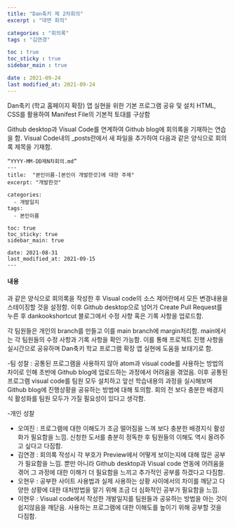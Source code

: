 ```yaml
---
title: "Dan축키 제 2차회의"
excerpt : "대면 회의"

categories : "회의록"
tags : "김연경"

toc : true
toc_sticky : true
sidebar_main : true

date : 2021-09-24
last modified_at: 2021-09-24
---
```

Dan축키 (학교 홈페이지 확장) 앱 실현을 위한 기본 프로그램 공유 및 설치
HTML, CSS를 활용하여 Manifest File의 기본적 토대를 구상함

Github desktop과 Visual Code를 연계하여 Github blog에 회의록을 기재하는 연습을 함.
Visual Code내의 _posts란에서 새 파일을 추가하여 다음과 같은 양식으로 회의록 제목을 기재함.
```
“YYYY-MM-DD제N차회의.md”
---
title:  "본인이름-[본인이 개발한것]에 대한 주제"
excerpt: "개발한것"

categories:
  - 개발일지
tags:
  - 본인이름

toc: true
toc_sticky: true
sidebar_main: true
 
date: 2021-08-31
last_modified_at: 2021-09-15
---
```

#### 내용
과 같은 양식으로 회의록을 작성한 후 Visual code의 소스 제어란에서 모든 변경내용을 스테이징할 것을 설정함.
이후 Github desktop으로 넘어가 Create Pull Request를 누른 후 dankookshortcut 블로그에서 수정 사항 혹은 기록 사항을 업로드함.

각 팀원들은 개인의 branch를 만들고 이를 main branch에 margin처리함.
main에서는 각 팀원들의 수정 사항과 기록 사항을 확인 가능함.
이를 통해 프로젝트 진행 사항을 실시간으로 공유하며 Dan축키 학교 프로그램 확장 앱 실현에 도움을 보태기로 함.

-팀 성찰 : 공통된 프로그램을 사용하지 않아 atom과 visual code를 사용하는 방법의 차이로 인해 초반에 Github blog에 업로드하는 과정에서 어려움을 겪었음. 이후 공통된 프로그램 visual code를 팀원 모두 설치하고 앞선 학습내용의 과정을 실시해보며 Github blog에 진행상황을 공유하는 방법에 대해 토의함. 회의 전 보다 충분한 배경지식 활성화를 팀원 모두가 가질 필요성이 있다고 생각함.

-개인 성찰
* 오여진 : 프로그램에 대한 이해도가 조금 떨어짐을 느껴 보다 충분한 배경지식 활성화가 필요함을 느낌. 신청한 도서를 충분히 정독한 후 팀원들의 이해도 역시 올려주고 싶다고 다짐함.
* 김연경 : 회의록 작성시 각 부호가 Preview에서 어떻게 보이는지에 대해 많은 공부가 필요함을 느낌. 뿐만 아니라 Github desktop과 Visual code 연동에 어려움을 겪어 그 과정에 대한 이해가 더 필요함을 느끼고 추가적인 공부를 하겠다고 다짐함.
* 오현우 : 공부한 사이트 사용법과 실제 사용하는 상황 사이에서의 차이를 깨닫고 다양한 상황에 대한 대처방법을 알기 위해 조금 더 심화적인 공부가 필요함을 느낌.
* 이현우 : Visual code에서 작성한 개발일지를 팀원들과 공유하는 방법을 아는 것이 쉽지않음을 깨닫음. 사용하는 프로그램에 대한 이해도를 높이기 위해 공부할 것을 다짐함.
